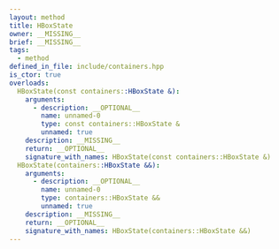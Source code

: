 ```yaml
---
layout: method
title: HBoxState
owner: __MISSING__
brief: __MISSING__
tags:
  - method
defined_in_file: include/containers.hpp
is_ctor: true
overloads:
  HBoxState(const containers::HBoxState &):
    arguments:
      - description: __OPTIONAL__
        name: unnamed-0
        type: const containers::HBoxState &
        unnamed: true
    description: __MISSING__
    return: __OPTIONAL__
    signature_with_names: HBoxState(const containers::HBoxState &)
  HBoxState(containers::HBoxState &&):
    arguments:
      - description: __OPTIONAL__
        name: unnamed-0
        type: containers::HBoxState &&
        unnamed: true
    description: __MISSING__
    return: __OPTIONAL__
    signature_with_names: HBoxState(containers::HBoxState &&)
---
```


